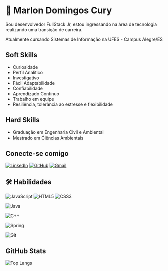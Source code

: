 # 🚀 Marlon Domingos Cury

Sou desenvolvedor FullStack Jr, estou ingressando na área de tecnologia realizando uma transição de carreira.

Atualmente cursando Sistemas de Informação na UFES - Campus Alegre/ES

## Soft Skills


* Curiosidade
* Perfil Análitico
* Investigativo
* Fácil Adaptabilidade
* Confiabilidade
* Aprendizado Contínuo
* Trabalho em equipe
* Resiliência, tolerância ao estresse e flexibilidade

##  Hard Skills

* Graduação em Engenharia Civil e Ambiental
* Mestrado em Ciências Ambientais

## Conecte-se comigo

 [![LinkedIn](https://img.shields.io/badge/LinkedIn-0077B5?style=for-the-badge&logo=linkedin&logoColor=white)](https://www.linkedin.com/in/marlon-domingos-cury/) [![GitHub](https://img.shields.io/badge/GitHub-100000?style=for-the-badge&logo=github&logoColor=white)](https://github.com/marlondcury) [![Gmail](https://img.shields.io/badge/Gmail-333333?style=for-the-badge&logo=gmail&logoColor=red)](mailto:marlon.dcury@gmail.com) 
## 🛠 Habilidades
![JavaScript](https://img.shields.io/badge/JavaScript-F7DF1E?style=for-the-badge&logo=javascript&logoColor=black)  ![HTML5](https://img.shields.io/badge/HTML5-E34F26?style=for-the-badge&logo=html5&logoColor=white) ![CSS3](https://img.shields.io/badge/CSS3-1572B6?style=for-the-badge&logo=css3&logoColor=white) 
   
 ![Java](https://img.shields.io/badge/java-%23ED8B00.svg?style=for-the-badge&logo=openjdk&logoColor=white) 

  ![C++](https://img.shields.io/badge/C%2B%2B-00599C?style=for-the-badge&logo=c%2B%2B&logoColor=white) 

   ![Spring](https://img.shields.io/badge/spring-%236DB33F.svg?style=for-the-badge&logo=spring&logoColor=white) 

 ![Git](https://img.shields.io/badge/GIT-E44C30?style=for-the-badge&logo=git&logoColor=white) 

## GitHub Stats

![Top Langs](https://github-readme-stats-git-masterrstaa-rickstaa.vercel.app/api/top-langs/?username=marlondcury&bg_color=000&border_color=30A3DC&title_color=E94D5F&text_color=FFF)


